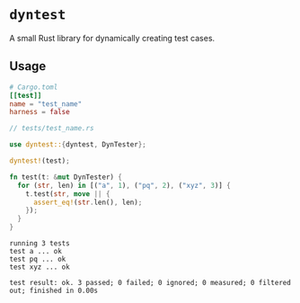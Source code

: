 # `dyntest`

A small Rust library for dynamically creating test cases.

## Usage

```toml
# Cargo.toml
[[test]]
name = "test_name"
harness = false
```
```rust
// tests/test_name.rs

use dyntest::{dyntest, DynTester};

dyntest!(test);

fn test(t: &mut DynTester) {
  for (str, len) in [("a", 1), ("pq", 2), ("xyz", 3)] {
    t.test(str, move || {
      assert_eq!(str.len(), len);
    });
  }
}
```
```text
running 3 tests
test a ... ok
test pq ... ok
test xyz ... ok

test result: ok. 3 passed; 0 failed; 0 ignored; 0 measured; 0 filtered out; finished in 0.00s
```


